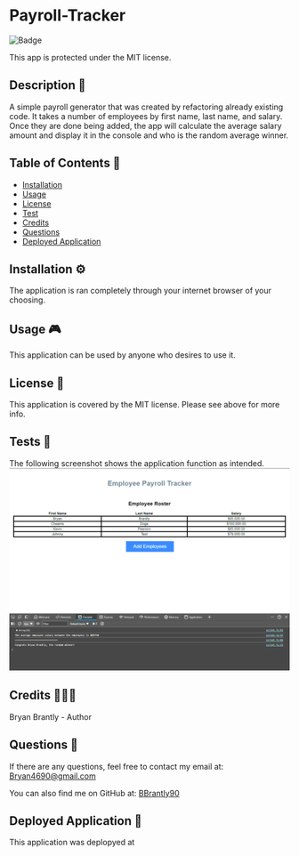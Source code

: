 
# Payroll-Tracker

![Badge](https://img.shields.io/badge/License-MIT-blue.svg)

This app is protected under the MIT license.

 ## Description 🔎
 A simple payroll generator that was created by refactoring already existing code.
 It takes a number of employees by first name, last name, and salary. Once they are done being added, the app will calculate the average salary amount and display it in the console and who is the random average winner.

 ## Table of Contents 📖
 - [Installation](#installation-⚙️)
 - [Usage](#usage-🎮)
 - [License](#license-📝)
 - [Test](#tests-🧪)
 - [Credits](#credits-🧑‍🤝‍🧑)
 - [Questions](#questions-🙋)
 - [Deployed Application](#deployed-application-🚀)

 ## Installation ⚙️
 The application is ran completely through your internet browser of your choosing.

 ## Usage 🎮
 This application can be used by anyone who desires to use it.

 ## License 📝
 This application is covered by the MIT license. Please see above for more info.

 ## Tests 🧪
 The following screenshot shows the application function as intended.
 ![alt text](<Screenshot 2024-06-05 141744.png>)

 ## Credits 🧑‍🤝‍🧑
 Bryan Brantly - Author

 ## Questions 🙋
 If there are any questions, feel free to contact my email at: Bryan4690@gmail.com

 You can also find me on GitHub at: [BBrantly90](https://www.github.com/BBrantly90)

 ## Deployed Application 🚀
 This application was deplopyed at 
